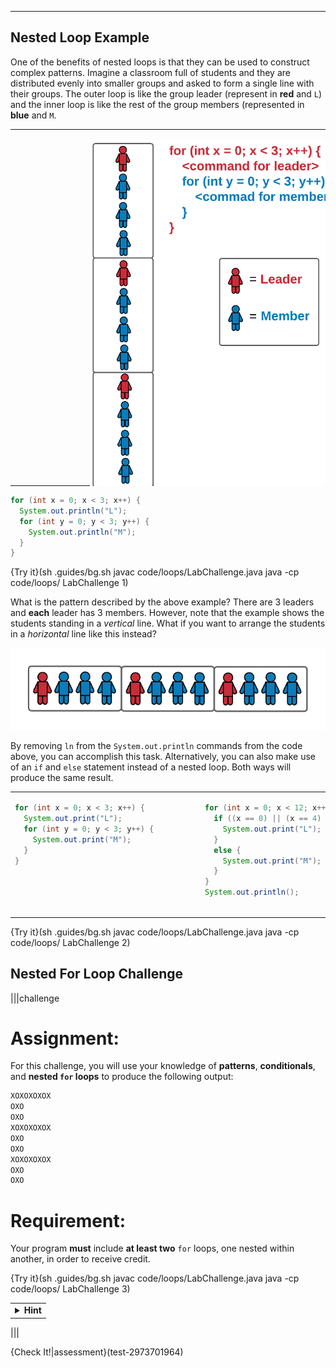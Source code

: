 ---

## Nested Loop Example
One of the benefits of nested loops is that they can be used to construct complex patterns. Imagine a classroom full of students and they are distributed evenly into smaller groups and asked to form a single line with their groups. The outer loop is like the group leader (represent in **red** and `L`) and the inner loop is like the rest of the group members (represented in **blue** and `M`.

<table>
<tr>

<td>
<div style="width:400px; height:550px; margin-left:120px">

![.guides/img/NestedLoopExample](.guides/img/NestedLoopExample.png)

</div>
</td>
</tr>
</table>

```java
for (int x = 0; x < 3; x++) {
  System.out.println("L");
  for (int y = 0; y < 3; y++) {
    System.out.println("M");
  }
}
```

{Try it}(sh .guides/bg.sh javac code/loops/LabChallenge.java java -cp code/loops/ LabChallenge 1)

What is the pattern described by the above example? There are 3 leaders and **each** leader has 3 members. However, note that the example shows the students standing in a *vertical* line. What if you want to arrange the students in a *horizontal* line like this instead?

![.guides/img/NestedLoopHorizontal](.guides/img/NestedLoopHorizontal.png)

By removing `ln` from the `System.out.println` commands from the code above, you can accomplish this task. Alternatively, you can also make use of an `if` and `else` statement instead of a nested loop. Both ways will produce the same result.

<table>
<tr>
<td>
<div style="width:290px; height:180px">

```java
for (int x = 0; x < 3; x++) {
  System.out.print("L");
  for (int y = 0; y < 3; y++) {
    System.out.print("M");
  }
}
```

</div>
</td>
<td>
<div style="width:372px; height:180px">
          
```java
for (int x = 0; x < 12; x++) {
  if ((x == 0) || (x == 4) || (x == 8)) {
    System.out.print("L");
  }
  else {
    System.out.print("M");
  }
}
System.out.println();
```

</div>
</td>
</tr>
</table>

{Try it}(sh .guides/bg.sh javac code/loops/LabChallenge.java java -cp code/loops/ LabChallenge 2)

## Nested For Loop Challenge

|||challenge
# Assignment:
For this challenge, you will use your knowledge of **patterns**, **conditionals**, and **nested `for` loops** to produce the following output:
```c++
XOXOXOXOX
OXO
OXO
XOXOXOXOX
OXO
OXO
XOXOXOXOX
OXO
OXO
```

# Requirement:
Your program **must** include **at least two** `for` loops, one nested within another, in order to receive credit.

{Try it}(sh .guides/bg.sh javac code/loops/LabChallenge.java java -cp code/loops/ LabChallenge 3)

<table><tbody ><tr><td><details><summary>
	<b>Hint</b>
</summary><br>
  You should start by determining a pattern that repeats itself. One noticeable pattern is:
  
```c++
XOXOXOXOX
OXO
OXO
```
Try creating that particular pattern first, then iterate that pattern by using a loop.

</details></td></tr></tbody>
</table>

|||

{Check It!|assessment}(test-2973701964)

